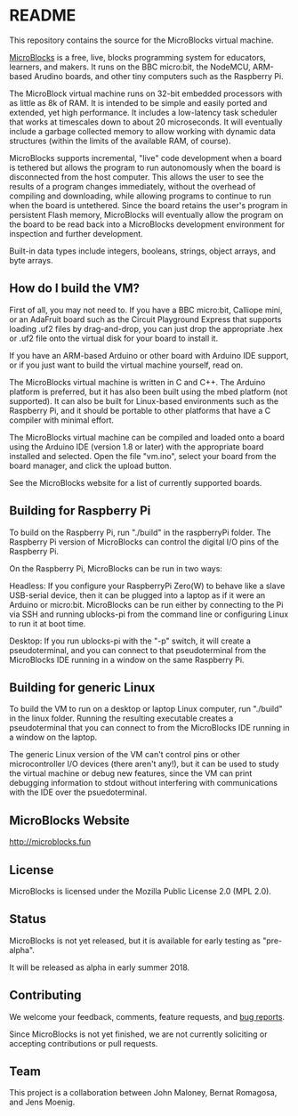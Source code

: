 # README #

This repository contains the source for the MicroBlocks
virtual machine.

[MicroBlocks](http://microblocks.fun) is a free, live, blocks programming system
for educators, learners, and makers. It runs on the BBC
micro:bit, the NodeMCU, ARM-based Arudino boards, and
other tiny computers such as the Raspberry Pi.

The MicroBlock virtual machine runs on 32-bit embedded processors
with as little as 8k of RAM. It is intended to be simple and
easily ported and extended, yet high performance.
It includes a low-latency task scheduler that works
at timescales down to about 20 microseconds.
It will eventually include a garbage collected memory
to allow working with dynamic data structures (within
the limits of the available RAM, of course).

MicroBlocks supports incremental, "live" code development when
a board is tethered but allows the program to run autonomously
when the board is disconnected from the host computer.
This allows the user to see the results of a program changes
immediately, without the overhead of compiling and downloading,
while allowing programs to continue to run when the board
is untethered. Since the board retains the user's program
in persistent Flash memory, MicroBlocks will eventually
allow the program on the board to be read back into a
MicroBlocks development environment for inspection and
further development.

Built-in data types include integers, booleans, strings, object
arrays, and byte arrays.

## How do I build the VM? ##

First of all, you may not need to. If you have a BBC micro:bit,
Calliope mini, or an AdaFruit board such as the Circuit Playground
Express that supports loading .uf2 files by drag-and-drop, you can
just drop the appropriate .hex or .uf2 file onto the virtual
disk for your board to install it.

If you have an ARM-based Arduino or other board with
Arduino IDE support, or if you just want to build
the virtual machine yourself, read on.

The MicroBlocks virtual machine is written in C and C++.
The Arduino platform is preferred, but it has also
been built using the mbed platform (not supported).
It can also be built for Linux-based environments such
as the Raspberry Pi, and it should be portable to other
platforms that have a C compiler with minimal effort.

The MicroBlocks virtual machine can be compiled and loaded
onto a board using the Arduino IDE (version 1.8 or later)
with the appropriate board installed and selected.
Open the file "vm.ino", select your board from the
board manager, and click the upload button.

See the MicroBlocks website for a list of currently supported boards.

## Building for Raspberry Pi ##

To build on the Raspberry Pi, run "./build" in the raspberryPi folder.
The Raspberry Pi version of MicroBlocks can control the digital I/O
pins of the Raspberry Pi.

On the Raspberry Pi, MicroBlocks can be run in two ways:

Headless: If you configure your RaspberryPi Zero(W) to behave like a slave USB-serial
device, then it can be plugged into a laptop as if it were an Arduino or micro:bit.
MicroBlocks can be run either by connecting to the Pi via SSH and running ublocks-pi
from the command line or configuring Linux to run it at boot time.

Desktop: If you run ublocks-pi with the "-p" switch,
it will create a pseudoterminal, and you can connect to that pseudoterminal
from the MicroBlocks IDE running in a window on the same Raspberry Pi.

## Building for generic Linux ##

To build the VM to run on a desktop or laptop Linux computer, run "./build" in the linux folder.
Running the resulting executable creates a pseudoterminal that you can connect
to from the MicroBlocks IDE running in a window on the laptop.

The generic Linux version of the VM can't control pins or other microcontroller I/O devices
(there aren't any!), but it can be used to study the virtual machine or debug new features,
since the VM can print debugging information to stdout without interfering with
communications with the IDE over the psuedoterminal.

## MicroBlocks Website ##

<http://microblocks.fun>

## License ##

MicroBlocks is licensed under the Mozilla Public License 2.0 (MPL 2.0).

## Status ##

MicroBlocks is not yet released, but it is available for early testing as "pre-alpha".

It will be released as alpha in early summer 2018.

## Contributing ##

We welcome your feedback, comments, feature requests, and
[bug reports](https://bitbucket.org/john_maloney/smallvm/issues?status=new&status=open).

Since MicroBlocks is not yet finished, we are not currently
soliciting or accepting contributions or pull requests.

## Team ##

This project is a collaboration between John Maloney, Bernat Romagosa,
and Jens Moenig.
